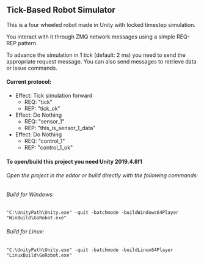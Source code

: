 ## Tick-Based Robot Simulator

This is a four wheeled robot made in Unity with locked timestep simulation. 

You interact with it through ZMQ network messages using a simple REQ-REP pattern.

To advance the simulation in 1 tick (default: 2 ms) you need to send the appropriate request message. You can also send messages to retrieve data or issue commands. 

#### Current protocol:

* Effect: Tick simulation forward
  * REQ: "tick"
  * REP: "tick_ok"
* Effect: Do Nothing
  * REQ: "sensor_1"
  * REP: "this_is_sensor_1_data"
* Effect: Do Nothing
  * REQ: "control_1"
  * REP: "control_1_ok"

#### To open/build this project you need Unity 2019.4.8f1

###### Open the project in the editor or build directly with the following commands:

###### Build for Windows:
`"C:\UnityPath\Unity.exe" -quit -batchmode -buildWindows64Player "WinBuild\GoRobot.exe"`

###### Build for Linux:
`"C:\UnityPath\Unity.exe" -quit -batchmode -buildLinux64Player "LinuxBuild\GoRobot.exe"`

